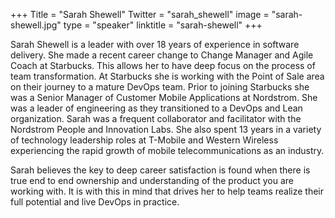 +++
Title = "Sarah Shewell"
Twitter = "sarah_shewell"
image = "sarah-shewell.jpg"
type = "speaker"
linktitle = "sarah-shewell"
+++

Sarah Shewell is a leader with over 18 years of experience in software delivery.  She made a recent career change to Change Manager and Agile Coach at Starbucks. This allows her to have deep focus on the process of team transformation. At Starbucks she is working with the Point of Sale area on their journey to a mature DevOps team. Prior to joining Starbucks she was a Senior Manager of Customer Mobile Applications at Nordstrom. She was a leader of engineering as they transitioned to a DevOps and Lean organization.  Sarah was a frequent collaborator and facilitator with the Nordstrom People and Innovation Labs. She also spent 13 years in a variety of technology leadership roles at T-Mobile and Western Wireless experiencing the rapid growth of mobile telecommunications as an industry.

Sarah believes the key to deep career satisfaction is found when there is true end to end ownership and understanding of the product you are working with. It is with this in mind that drives her to help teams realize their full potential and live DevOps in practice.
